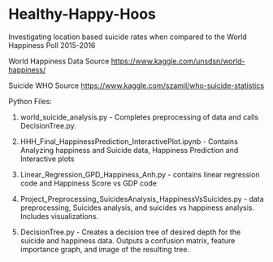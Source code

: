 # Healthy-Happy-Hoos

Investigating location based suicide rates when compared to the World Happiness Poll 2015-2016

World Happiness Data Source
https://www.kaggle.com/unsdsn/world-happiness/

Suicide WHO Source
https://www.kaggle.com/szamil/who-suicide-statistics

Python Files:

1. world_suicide_analysis.py - Completes preprocessing of data and calls DecisionTree.py.

2. HHH_Final_HappinessPrediction_InteractivePlot.ipynb - Contains Analyzing happiness and Suicide data, Happiness Prediction and Interactive plots


3. Linear_Regression_GPD_Happiness_Anh.py - contains linear regression code and Happiness Score vs GDP code


4. Project_Preprocessing_SuicidesAnalysis_HappinessVsSuicides.py - data preprocessing, Suicides analysis, and suicides vs happiness analysis. Includes visualizations.

5. DecisionTree.py - Creates a decision tree of desired depth for the suicide and happiness data. Outputs a confusion matrix, feature importance graph, and image of the resulting tree.
